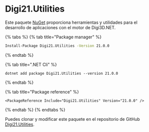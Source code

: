 # Digi21.Utilities

Este paquete [NuGet](https://www.nuget.org/packages/Digi21.Utilities/) proporciona herramientas y utilidades para el desarrollo de aplicaciones con el motor de Digi3D.NET.

{% tabs %}
{% tab title="Package manager" %}
```bash
Install-Package Digi21.Utilities -Version 21.0.0
```
{% endtab %}

{% tab title=".NET Cli" %}
```
dotnet add package Digi21.Utilities --version 21.0.0
```
{% endtab %}

{% tab title="Package reference" %}
```markup
<PackageReference Include="Digi21.Utilities" Version="21.0.0" />
```
{% endtab %}
{% endtabs %}

Puedes clonar y modificar este paquete en el repositorio de GitHub [Digi21.Utilities](https://github.com/digi21/Digi21.Utilities).



